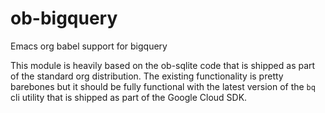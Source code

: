 # ob-bigquery
Emacs org babel support for bigquery

This module is heavily based on the ob-sqlite code that is shipped as part of the standard org distribution. The existing functionality is pretty barebones but it should be fully functional with the latest version of the `bq` cli utility that is shipped as part of the Google Cloud SDK.
